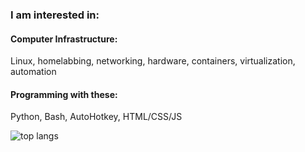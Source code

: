 ### I am interested in:

#### Computer Infrastructure:
Linux, homelabbing, networking, hardware, containers, virtualization, automation

#### Programming with these:
Python, Bash, AutoHotkey, HTML/CSS/JS

![top langs](https://github-readme-stats-git-master-jay-griffins-projects.vercel.app/api/top-langs/?username=jaygriffinjay&layout=compact)
